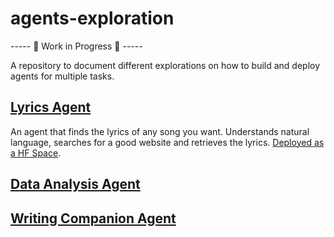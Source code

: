 # agents-exploration

----- 🚧 Work in Progress 🚧 -----

A repository to document different explorations on how to build and deploy agents for multiple tasks.

## [Lyrics Agent](./src/lyrics_agent.py)

An agent that finds the lyrics of any song you want. Understands natural language, searches for a good website and retrieves the lyrics. [Deployed as a HF Space](https://huggingface.co/spaces/yabramuvdi/lyrics-agent).

## [Data Analysis Agent](./src/data_analysis_agent.py)

## [Writing Companion Agent](./src/writing_pal_agent.py)





